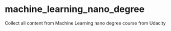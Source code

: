 # machine_learning_nano_degree
Collect all content from Machine Learning nano degree course from Udacity
